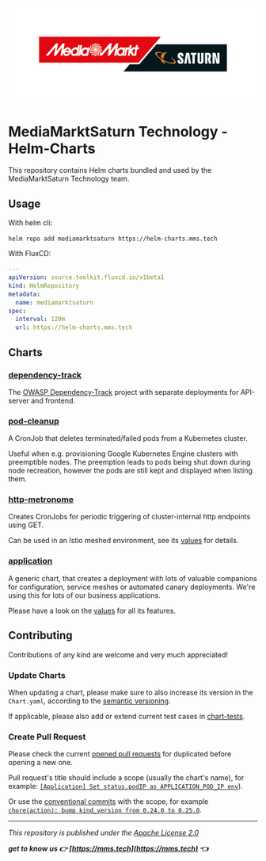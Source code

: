 ![MediaMarktSaturng Logo](assets/mms.png)

# MediaMarktSaturn Technology - Helm-Charts

This repository contains Helm charts bundled and used by the MediaMarktSaturn Technology team.

## Usage

With helm cli:

`helm repo add mediamarktsaturn https://helm-charts.mms.tech`

With FluxCD:

```yaml
---
apiVersion: source.toolkit.fluxcd.io/v1beta1
kind: HelmRepository
metadata:
  name: mediamarktsaturn
spec:
  interval: 120m
  url: https://helm-charts.mms.tech
```

## Charts

### [dependency-track](https://github.com/MediaMarktSaturn/helm-charts/tree/main/charts/dependency-track)

The [OWASP Dependency-Track](https://owasp.org/www-project-dependency-track/) project with separate deployments for API-server and frontend.

### [pod-cleanup](https://github.com/MediaMarktSaturn/helm-charts/tree/main/charts/pod-cleanup)

A CronJob that deletes terminated/failed pods from a Kubernetes cluster.

Useful when e.g. provisioning Google Kubernetes Engine clusters with preemptible nodes. The preemption leads to pods being shut down during node recreation, however the pods are still kept and displayed when listing them.

### [http-metronome](https://github.com/MediaMarktSaturn/helm-charts/tree/main/charts/http-metronome)

Creates CronJobs for periodic triggering of cluster-internal http endpoints using GET.

Can be used in an Istio meshed environment, see its [values](https://github.com/MediaMarktSaturn/helm-charts/tree/main/charts/http-metronome/values.yaml) for details.

### [application](https://github.com/MediaMarktSaturn/helm-charts/tree/main/charts/application)

A generic chart, that creates a deployment with lots of valuable companions for configuration, service meshes or automated canary deployments.
We're using this for lots of our business applications.

Please have a look on the [values](https://github.com/MediaMarktSaturn/helm-charts/tree/main/charts/application/values.yaml) for all its features.

## Contributing

Contributions of any kind are welcome and very much appreciated!

### Update Charts

When updating a chart, please make sure to also increase its version in the `Chart.yaml`, according to the [semantic versioning](https://semver.org).

If applicable, please also add or extend current test cases in [chart-tests](./chart-tests/).

### Create Pull Request

Please check the current [opened pull requests](https://github.com/MediaMarktSaturn/helm-charts/pulls?q=is%3Apr+is%3Aopen+) for duplicated before opening a new one.

Pull request's title should include a scope (usually the chart's name),
for example: [`[Application] Set status.podIP as APPLICATION_POD_IP env`](https://github.com/MediaMarktSaturn/helm-charts/pull/159)).

Or use the [conventional commits](https://www.conventionalcommits.org/en/v1.0.0/) with the scope,
for example [`chore(action): bump kind_version from 0.24.0 to 0.25.0`](https://github.com/MediaMarktSaturn/helm-charts/pull/162).

---

_This repository is published under the [Apache License 2.0](https://www.apache.org/licenses/LICENSE-2.0)_

**_get to know us 👉 [https://mms.tech](https://mms.tech) 👈_**
